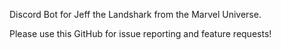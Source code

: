 Discord Bot for Jeff the Landshark from the Marvel Universe.

Please use this GitHub for issue reporting and feature requests!

